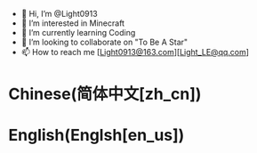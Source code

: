 - 👋 Hi, I’m @Light0913
- 👀 I’m interested in Minecraft
- 🌱 I’m currently learning Coding
- 💞️ I’m looking to collaborate on "To Be A Star"
- 📫 How to reach me [Light0913@163.com][Light_LE@qq.com]

# Chinese(简体中文[zh_cn])

# English(Englsh[en_us])

<!---
Light0913/Light0913 is a ✨ special ✨ repository because its `README.md` (this file) appears on your GitHub profile.
You can click the Preview link to take a look at your changes.
--->
